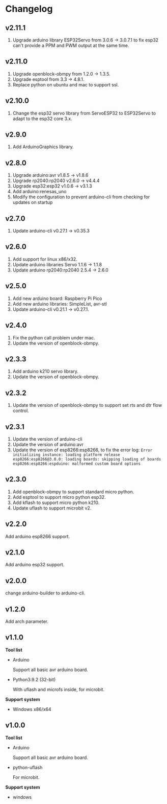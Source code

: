 # Changelog

## v2.11.1

1. Upgrade arduino library ESP32Servo from 3.0.6 -> 3.0.7.1 to fix esp32 can't provide a PPM and PWM output at the same time.

## v2.11.0

1. Upgrade openblock-obmpy from 1.2.0 -> 1.3.5.
2. Upgrade esptool from 3.3 -> 4.8.1.
3. Replace python on ubuntu and mac to support ssl.

## v2.10.0

1. Change the esp32 servo library from ServoESP32 to ESP32Servo to adapt to the esp32 core 3.x.

## v2.9.0

1. Add ArduinoGraphics library.

## v2.8.0

1. Upgrade arduino:avr v1.8.5 -> v1.8.6
2. Upgrade rp2040:rp2040 v2.6.0 -> v4.4.4
3. Upgrade esp32:esp32 v1.0.6 -> v3.1.3
4. Add arduino:renesas_uno
5. Modify the configuration to prevent arduino-cli from checking for updates on startup

## v2.7.0

1. Update arduino-cli v0.27.1 -> v0.35.3

## v2.6.0

1. Add support for linux x86/x32.
2. Update arduino libraries Servo 1.1.6 -> 1.1.8
3. Update arduino rp2040:rp2040 2.5.4 -> 2.6.0

## v2.5.0

1. Add new arduino board: Raspberry Pi Pico
2. Add new arduino libraries: SimpleList, avr-stl
3. Update arduino-cli v0.21.1 -> v0.27.1.

## v2.4.0

1. Fix the python call problem under mac.
1. Update the version of openblock-obmpy.

## v2.3.3

1. Add arduino k210 servo library.
2. Update the version of openblock-obmpy.

## v2.3.2

1. Update the version of openblock-obmpy to support set rts and dtr flow control.

## v2.3.1

1. Update the version of arduino-cli
2. Update the version of arduino:avr
3. Update the version of esp8266:esp8266, to fix the error log: `Error initializing instance: loading platform release esp8266:esp8266@3.0.0: loading boards: skipping loading of boards esp8266:esp8266:espduino: malformed custom board options`

## v2.3.0

1. Add openblock-obmpy to support standard micro python.
2. Add esptool to support micro python esp32.
3. Add kflash to support micro python k210.
4. Update uflash to support microbit v2.

## v2.2.0

Add arduino esp8266 support.

## v2.1.0

Add arduino esp32 support.

## v2.0.0

change arduino-builder to arduino-cli.

## v1.2.0

Add arch parameter.

## v1.1.0

**Tool list**

- Arduino

	Support all basic avr arduino board.

- Python3.9.2 (32-bit)

	With uflash and microfs inside, for microbit.

**Support system**

- Windows x86/x64

## v1.0.0

**Tool list**

- Arduino

	Support all basic avr arduino board.

- python-uflash

	For microbit.

**Support system**

- windows

